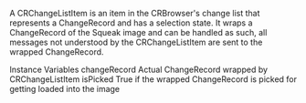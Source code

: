 A CRChangeListItem is an item in the CRBrowser's change list that represents a ChangeRecord and has a selection state. It wraps a ChangeRecord of the Squeak image and can be handled as such, all messages not understood by the CRChangeListItem are sent to the wrapped ChangeRecord.

Instance Variables
	changeRecord			Actual ChangeRecord wrapped by CRChangeListItem
	isPicked					True if the wrapped ChangeRecord is picked for getting loaded into the image